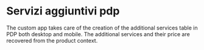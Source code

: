 # Servizi aggiuntivi pdp

The custom app takes care of the creation of the additional services table in PDP both desktop and mobile. 
The additional services and their price are recovered from the product context.
